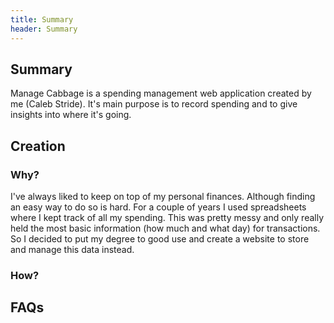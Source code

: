 ```yaml
---
title: Summary
header: Summary
---
```

## Summary

Manage Cabbage is a spending management web application created by me (Caleb Stride). It's main purpose is to record spending and to give insights into where it's going.


<div id="docMenuArea"> </div>

## Creation
### Why?
I've always liked to keep on top of my personal finances. Although finding an easy way to do so is hard. For a couple of years I used spreadsheets where I kept track of all my spending. This was pretty messy and only really held the most basic information (how much and what day) for transactions. So I decided to put my degree to good use and create a website to store and manage this data instead.

### How?


## FAQs